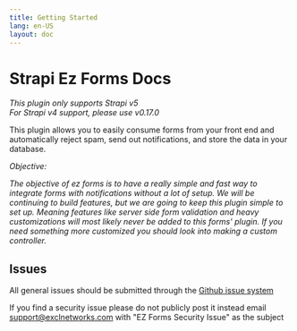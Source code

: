 ```yaml
---
title: Getting Started
lang: en-US
layout: doc
---
```


# Strapi Ez Forms Docs

_This plugin only supports Strapi v5_  
_For Strapi v4 support, please use *v0.17.0*_

This plugin allows you to easily consume forms from your front end and automatically reject spam, send out
notifications, and store the data in your database.

_Objective:_

_The objective of ez forms is to have a really simple and fast way to integrate forms with notifications without a lot of setup. We will be continuing to build features, but we are going to keep this plugin simple to set up. Meaning features like server side form validation and heavy customizations will most likely never be added to this forms' plugin. If you need something more customized you should look into making a custom controller._

## Issues

All general issues should be submitted through the [Github issue system](https://github.com/excl-networks/strapi-plugin-ezforms/issues)

If you find a security issue please do not publicly post it instead email support@exclnetworks.com with "EZ Forms Security Issue" as the subject
